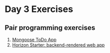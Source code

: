 
# Day 3 Exercises

## Pair programming exercises

1. [Mongoose ToDo App](./todo-mongoose/README.md)
1. [Horizon Starter: backend-rendered web app](./horizonstarter)
